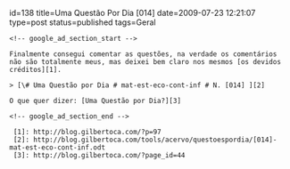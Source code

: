 id=138
title=Uma Questão Por Dia [014] 
date=2009-07-23 12:21:07
type=post
status=published
tags=Geral
~~~~~~
<!-- google_ad_section_start -->

Finalmente consegui comentar as questões, na verdade os comentários não são totalmente meus, mas deixei bem claro nos mesmos [os devidos créditos][1].

> [\# Uma Questão por Dia # mat-est-eco-cont-inf # N. [014] ][2]

O que quer dizer: [Uma Questão por Dia?][3]

<!-- google_ad_section_end -->

 [1]: http://blog.gilbertoca.com/?p=97
 [2]: http://blog.gilbertoca.com/tools/acervo/questoespordia/[014]-mat-est-eco-cont-inf.odt
 [3]: http://blog.gilbertoca.com/?page_id=44